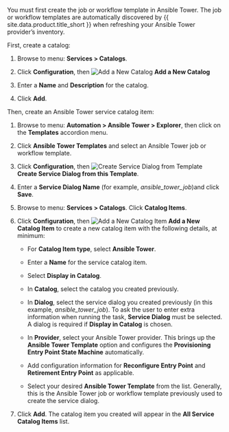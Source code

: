 <div class="important">

You must first create the job or workflow template in Ansible Tower. The job or workflow
templates are automatically discovered by {{ site.data.product.title_short }} when
refreshing your Ansible Tower provider’s inventory.

</div>

First, create a catalog:

1. Browse to menu: **Services > Catalogs**.

2. Click **Configuration**, then ![Add a New Catalog](../images/1862.png) **Add a New Catalog**

3. Enter a **Name** and **Description** for the catalog.

4. Click **Add**.

Then, create an Ansible Tower service catalog item:

1. Browse to menu: **Automation > Ansible Tower > Explorer**, then click on the **Templates**
   accordion menu.

2. Click **Ansible Tower Templates** and select an Ansible Tower job or workflow template.

3. Click **Configuration**, then
   ![Create Service Dialog from Template](../images/1862.png) **Create Service Dialog from this Template**.

4. Enter a **Service Dialog Name** (for example, *ansible\_tower\_job*)and click **Save**.

5. Browse to menu: **Services > Catalogs**. Click **Catalog Items**.

6. Click **Configuration**, then
   ![Add a New Catalog Item](../images/1862.png) **Add a New Catalog Item** to create a
   new catalog item with the following details, at minimum:

    - For **Catalog Item type**, select **Ansible Tower**.

    - Enter a **Name** for the service catalog item.

    - Select **Display in Catalog**.

    - In **Catalog**, select the catalog you created previously.

    - In **Dialog**, select the service dialog you created previously (in this example, *ansible\_tower\_job*). To ask the user to enter extra information when running the task, **Service Dialog** must be selected. A dialog is required if **Display in Catalog** is chosen.

    - In **Provider**, select your Ansible Tower provider. This brings up the **Ansible Tower Template** option and configures the **Provisioning Entry Point State Machine** automatically.

    - Add configuration information for **Reconfigure Entry Point** and **Retirement Entry Point** as applicable.

    - Select your desired **Ansible Tower Template** from the list. Generally, this is the Ansible Tower job or workflow template previously used to create the service dialog.

7. Click **Add**. The catalog item you created will appear in the
   **All Service Catalog Items** list.
